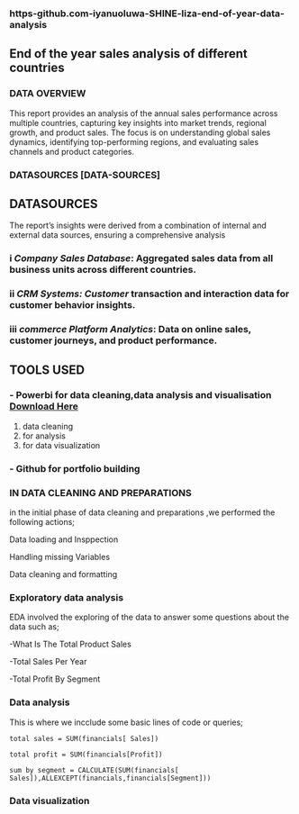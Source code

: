 ### https-github.com-iyanuoluwa-SHINE-liza-end-of-year-data-analysis

 ## End of the year sales analysis of different countries

### DATA OVERVIEW
This report provides an analysis of the annual sales performance across multiple countries, capturing key insights into market trends, regional growth, and product sales. The focus is on understanding global sales dynamics, identifying top-performing regions, and evaluating sales channels and product categories.

### DATASOURCES [DATA-SOURCES]


## DATASOURCES
The report’s insights were derived from a combination of internal and external data sources, ensuring a comprehensive analysis

### i *Company Sales Database*: Aggregated sales data from all business units across different countries.

### ii *CRM Systems: Customer* transaction and interaction data for customer behavior insights.

### iii *commerce Platform Analytics*: Data on online sales, customer journeys, and product performance.




## TOOLS USED 
### - Powerbi for data cleaning,data analysis and visualisation [Download Here](https://www.microsoft.com/en-us/power-platform/products/power-bi)
  1. data cleaning
  2. for analysis
  3. for data visualization

### - Github for portfolio building

### IN DATA CLEANING AND PREPARATIONS
in the initial phase of data cleaning and preparations ,we performed the following actions;

Data loading and Insppection

Handling missing Variables 

Data cleaning and formatting

### Exploratory data analysis

 EDA involved the exploring of the data to answer some questions  about the data such as;

-What Is The Total Product Sales

-Total Sales Per Year

-Total Profit By Segment

### Data analysis
This is where we incclude some basic lines of code or queries;


```POWER BI
total sales = SUM(financials[ Sales])

total profit = SUM(financials[Profit])

sum by segment = CALCULATE(SUM(financials[ Sales]),ALLEXCEPT(financials,financials[Segment]))
```

### Data visualization


 

